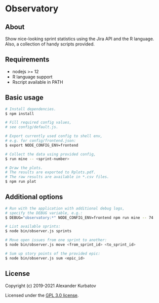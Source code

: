 # Observatory

## About

Show nice-looking sprint statistics using the Jira API and the R language.
Also, a collection of handy scripts provided.

## Requirements

- nodejs >= 12
- R language support
- Rscript available in PATH

## Basic usage

```bash
# Install dependencies.
$ npm install

# Fill required config values,
# see config/default.js.

# Export currently used config to shell env,
# e.g. for config/frontend.json:
$ export NODE_CONFIG_ENV=frontend

# Collect the data using provided config,
$ run mine -- <sprint-number>

# Draw the plots.
# The results are exported to Rplots.pdf.
# The raw results are available in *.csv files.
$ npm run plot
```

## Additional options

```bash
# Run with the application with additional debug logs,
# specify the DEBUG variable, e.g.:
$ DEBUG="observatory:*" NODE_CONFIG_ENV=frontend npm run mine -- 74

# List available sprints:
$ node bin/observer.js sprints

# Move open issues from one sprint to another:
$ node bin/observer.js move <from_sprint_id> <to_sprint_id>

# Sum up story points of the provided epic:
$ node bin/observer.js sum <epic_id>
```

## License

Copyright (c) 2019-2021 Alexander Kurbatov

Licensed under the [GPL 3.0 license](LICENSE).
